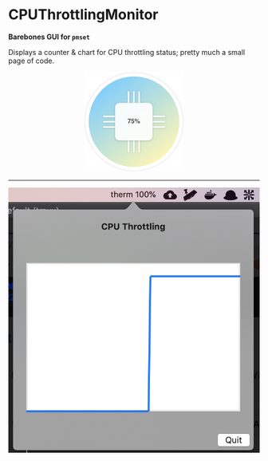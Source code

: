 # CPUThrottlingMonitor
**Barebones GUI for `pmset`**

Displays a counter & chart for CPU throttling status; pretty much a small page
of code.

<p align="center">
  <img src="/design/AppIcon@256px.png" width="200" height="200" />
</p>

- - -

![](/screenshot.png)
